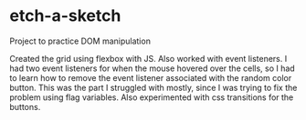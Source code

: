 # etch-a-sketch
Project to practice DOM manipulation

Created the grid using flexbox with JS. Also worked with event listeners. I had two event listeners for when the mouse hovered over the cells, so I had to learn how to remove the event listener associated with the random color button. This was the part I struggled with mostly, since I was trying to fix the problem using flag variables. Also experimented with css transitions for the buttons.
